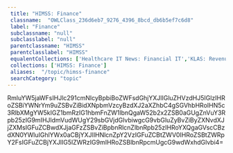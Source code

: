 ```yaml
--- 
 title: "HIMSS: Finance" 
 classname:  "OWLClass_236d6eb7_9276_4396_8bcd_db6b5ef7c6d8" 
 label: "Finance" 
 subclassname: "null" 
 subclasslabel: "null" 
 parentclassname: "HIMSS" 
 parentclasslabel: "HIMSS" 
 equalentCollections: ['Healthcare IT News: Financial IT','KLAS: Revenue Cycle Optimization','Healthcare IT Today: Revenue Cycle Management','KLAS: Financial Improvement Consulting','Gartner: Return on Investment (ROI)','Healthcare IT News: Revenue Cycle Management','Gartner: Financial Services','Gartner: Finance','Healthcare IT News: Financial Engagement'] 
 collections: ['HIMSS: Finance']
 aliases:  "/topic/himss-finance"  
 searchCategory: "topic" 
---
```

RmluYW5jaWFsIHJlc291cmNlcyBpbiBoZWFsdGhjYXJlIGluZHVzdHJ5IGlzIHRoZSBiYWNrYm9uZSBvZiBidXNpbmVzcyBzdXJ2aXZhbC4gSGVhbHRoIHN5c3RlbXMgYW5kIGZ1bmRzIG1hbmFnZW1lbnQgaW52b2x2ZSB0aGUgZnVuY3Rpb25zIG9mIHJldmVudWUgY29sbGVjdGlvbiwgcG9vbGluZyBvZiByZXNvdXJjZXMsIGFuZCBwdXJjaGFzZSBvZiBpbnRlcnZlbnRpb25zIHRoYXQgaGVscCBzdXN0YWluIGhlYWx0aCBjYXJlIHNlcnZpY2VzIGFuZCBtZWV0IHRoZSBtZWRpY2FsIGFuZCBjYXJlIG5lZWRzIG9mIHRoZSBlbnRpcmUgcG9wdWxhdGlvbi4=